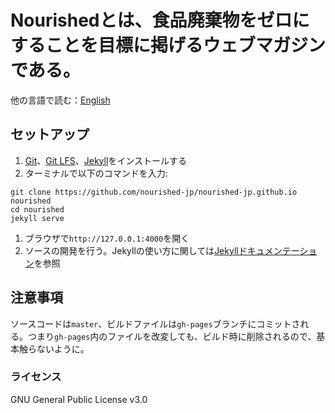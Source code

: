 # Nourishedとは、食品廃棄物をゼロにすることを目標に掲げるウェブマガジンである。

他の言語で読む：[English](README.md)

## セットアップ

1. [Git](https://git-scm.com/)、[Git LFS](https://git-lfs.github.com/)、[Jekyll](https://jekyllrb.com/)をインストールする
1. ターミナルで以下のコマンドを入力:
```
git clone https://github.com/nourished-jp/nourished-jp.github.io nourished
cd nourished
jekyll serve
```
1. ブラウザで``http://127.0.0.1:4000``を開く
1. ソースの開発を行う。Jekyllの使い方に関しては[Jekyllドキュメンテーション](https://jekyllrb.com/docs/home/)を参照

## 注意事項

ソースコードは``master``、ビルドファイルは``gh-pages``ブランチにコミットされる。つまり``gh-pages``内のファイルを改変しても、ビルド時に削除されるので、基本触らないように。

### ライセンス

GNU General Public License v3.0
